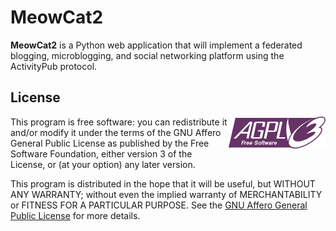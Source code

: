 # MeowCat2

**MeowCat2** is a Python web application that will implement a federated 
blogging, microblogging, and social networking platform using the 
ActivityPub protocol.

## License

<div style="float:right;"> 
<img src="app/static/agplv3-155x51.png">
</div>

This program is free software: you can redistribute it and/or modify it under the terms of the GNU Affero General Public License as published by the Free Software Foundation, either version 3 of the License, or (at your option) any later version.

This program is distributed in the hope that it will be useful, but WITHOUT ANY WARRANTY; without even the implied warranty of MERCHANTABILITY or FITNESS FOR A PARTICULAR PURPOSE. 
See the [GNU Affero General Public License](AGPL-3.0.md) for more details.


